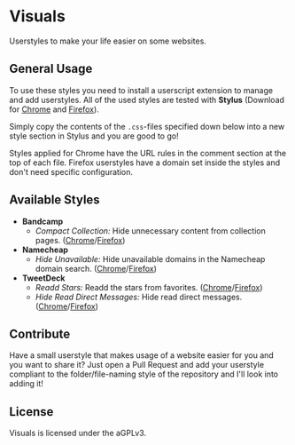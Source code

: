 # Visuals
Userstyles to make your life easier on some websites.

## General Usage

To use these styles you need to install a userscript extension to manage and add userstyles. All of the used styles are tested with **Stylus** (Download for [Chrome](https://chrome.google.com/webstore/detail/stylus/clngdbkpkpeebahjckkjfobafhncgmne) and [Firefox](https://addons.mozilla.org/en-US/firefox/addon/styl-us/)).

Simply copy the contents of the `.css`-files specified down below into a new style section in Stylus and you are good to go!

Styles applied for Chrome have the URL rules in the comment section at the top of each file. Firefox userstyles have a domain set inside the styles and don't need specific configuration.

## Available Styles

* **Bandcamp**
  * _Compact Collection:_ Hide unnecessary content from collection pages. ([Chrome](https://github.com/nightbug/visuals/blob/master/bandcamp/collection/collection.css)/[Firefox](https://github.com/nightbug/visuals/blob/master/bandcamp/collection/collection.firefox.css))
* **Namecheap**
  * _Hide Unavailable:_ Hide unavailable domains in the Namecheap domain search. ([Chrome](https://github.com/nightbug/visuals/blob/master/namecheap/unavailable/unavailable.css)/[Firefox](https://github.com/nightbug/visuals/blob/master/namecheap/unavailable/unavailable.firefox.css))
* **TweetDeck**
  * _Readd Stars:_ Readd the stars from favorites. ([Chrome](https://github.com/nightbug/visuals/blob/master/tweetdeck/stars/stars.css)/[Firefox](https://github.com/nightbug/visuals/blob/master/tweetdeck/stars/stars.firefox.css))
  * _Hide Read Direct Messages:_ Hide read direct messages. ([Chrome](https://github.com/nightbug/visuals/blob/master/tweetdeck/direct-messages/direct-messages.css)/[Firefox](https://github.com/nightbug/visuals/blob/master/tweetdeck/direct-messages/direct-messages.firefox.css))

## Contribute

Have a small userstyle that makes usage of a website easier for you and you want to share it? Just open a Pull Request and add your userstyle compliant to the folder/file-naming style of the repository and I'll look into adding it!

## License

Visuals is licensed under the aGPLv3.
